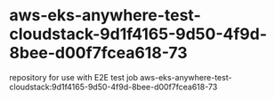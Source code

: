 # aws-eks-anywhere-test-cloudstack-9d1f4165-9d50-4f9d-8bee-d00f7fcea618-73
repository for use with E2E test job aws-eks-anywhere-test-cloudstack:9d1f4165-9d50-4f9d-8bee-d00f7fcea618-73
